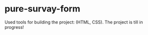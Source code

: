 # pure-survay-form
Used tools for building the project: (HTML, CSS). The project is till in progress!
